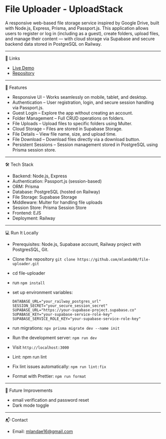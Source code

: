 # File Uploader - UploadStack

A responsive web-based file storage service inspired by Google Drive, built with Node.js, Express, Prisma, and Passport.js. This application allows users to register or log in (including as a guest), create folders, upload files, and manage their content — with cloud storage via Supabase and secure backend data stored in PostgreSQL on Railway.

---

🔗 Links

- [Live Demo](file-uploader-production-d3b1.up.railway.app)
- [Repository](https://github.com/mlanda98/file-uploader)

---

🚀 Features

- Responsive UI – Works seamlessly on mobile, tablet, and desktop.
- Authentication – User registration, login, and secure session handling via Passport.js.
- Guest Login – Explore the app without creating an account.
- Folder Management – Full CRUD operations on folders.
- File Uploads – Upload files to specific folders using Multer.
- Cloud Storage – Files are stored in Supabase Storage.
- File Details – View file name, size, and upload time.
- File Download – Download files directly via a download button.
- Persistent Sessions – Session management stored in PostgreSQL using Prisma session store.

---

🛠️ Tech Stack

- Backend: Node.js, Express
- Authentication: Passport.js (session-based)
- ORM: Prisma
- Database: PostgreSQL (hosted on Railway)
- File Storage: Supabase Storage
- Middleware: Multer for handling file uploads
- Session Store: Prisma Session Store
- Frontend: EJS
- Deployment: Railway

---

💻 Run It Locally

- Prerequisites: Node.js, Supabase account, Railway project with PostgresSQL, Git.
- Clone the repository
  `git clone https://github.com/mlanda98/file-uploader.git`
- cd file-uploader
- run `npm install`
- set up environment variables:
  ```
  DATABASE_URL="your_railway_postgres_url"
  SESSION_SECRET="your_secure_session_secret"
  SUPABASE_URL="https://your-supabase-project.supabase.co"
  SUPABASE_KEY="your-supabase-service-role-key"
  SUPABASE_SERVICE_ROLE_KEY="your-supabase-service-role-key"
  ```
- run migrations: `npx prisma migrate dev --name init`
- Run the development server: `npm run dev`
- Visit `http://localhost:3000`

- Lint: npm run lint
- Fix lint issues automatically: `npm run lint:fix`
- Format with Prettier: `npm run format`

---

🌱 Future Improvements

- email verification and password reset
- Dark mode toggle

---

📬 Contact

- Email: mlandae16@gmail.com
